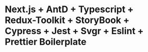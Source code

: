 # Next.js + AntD + Typescript + Redux-Toolkit + StoryBook + Cypress + Jest + Svgr + Eslint + Prettier Boilerplate
